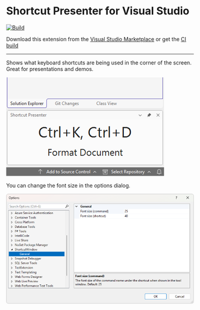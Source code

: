 ﻿[marketplace]: https://marketplace.visualstudio.com/items?itemName=MadsKristensen.ShortcutPresenter
[vsixgallery]: http://vsixgallery.com/extension/ShortcutWindow.d11ce83f-99f9-41f5-8c58-9e5c4286fd2c
[repo]:https://github.com/madskristensen/ShortcutWindow

# Shortcut Presenter for Visual Studio

[![Build](https://github.com/madskristensen/ShortcutWindow/actions/workflows/build.yaml/badge.svg)](https://github.com/madskristensen/ShortcutWindow/actions/workflows/build.yaml)

Download this extension from the [Visual Studio Marketplace][marketplace]
or get the [CI build][vsixgallery]

----------------------------------------

Shows what keyboard shortcuts are being used in the corner of the screen. Great for presentations and demos.

![Shortcut presenter window](art/window.png)


You can change the font size in the options dialog.

![Options dialog](art/options.png)
